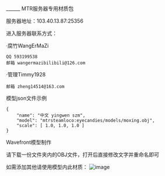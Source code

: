 ______ MTR服务器专用材质包

服务器地址：103.40.13.87:25356

进入服务器联系方式：

·腐竹WangErMaZi

```
QQ 593199538
邮箱 wangermazibilibili@126.com
```

·管理Timmy1928

```
邮箱 zheng14514@163.com
```

模型json文件示例

```
{
    "name": "中文 yingwen szm",
    "model": "mtrsteamloco:eyecandies/models/moxing.obj",
    "scale": [ 1.0, 1.0, 1.0 ]
}
```

Wavefront模型制作

请下载一份文件夹内的OBJ文件，打开后直接修改文字并重命名即可

如需添加其他请使用模型内此材质：
![image](https://github.com/user-attachments/assets/19d887e4-ff5b-482f-a51d-92c90fc400bc)
